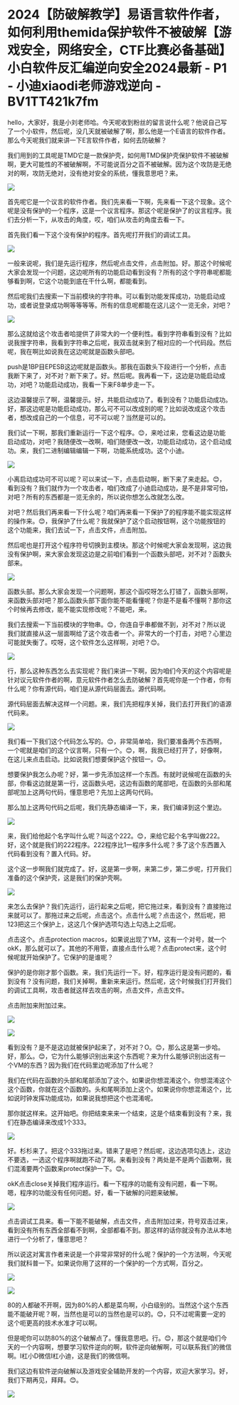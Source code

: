 # 2024【防破解教学】易语言软件作者，如何利用themida保护软件不被破解【游戏安全，网络安全，CTF比赛必备基础】小白软件反汇编逆向安全2024最新 - P1 - 小迪xiaodi老师游戏逆向 - BV1TT421k7fm

hello，大家好，我是小刘老师哈。今天呢收到粉丝的留言说什么呢？他说自己写了一个小软件，然后呢，没几天就被破解了啊，那么他是一个E语言的软件作者。那么今天呢我们就来讲一下E言软件作者，如何去防破解？

我们用到的工具呢是TMD它是一款保护壳，如何用TMD保护壳保护软件不被破解啊，更大可能性的不被破解啊，不可能说百分之百不被破解。因为这个攻防是无绝对的啊，攻防无绝对，没有绝对安全的系统，懂我意思吧？来。



![](img/254fa49e0bf574f6c645eae716b7414a_1.png)

首先呢它是一个议言的软件作者。我们先来看一下啊，先来看一下这个现象。这个呢是没有保护的一个程序，这是一个议言程序。那这个呢是保护了的议言程序。我们去分析一下，从攻击的角度，哎，咱们从攻击的角度去看一下。

首先我们看一下这个没有保护的程序。首先呢打开我们的调试工具。

![](img/254fa49e0bf574f6c645eae716b7414a_3.png)

一般来说呢，我们是先运行程序，然后呢点击文件，点击附加。好。那这个时候呢大家会发现一个问题，这边呢所有的功能启动看到没有？所有的这个字符串呢都能够看到啊，它这个功能到底在干什么啊，都能看到。

然后呢我们去搜索一下当前模块的字符串。可以看到功能发挥成功，功能启动成功，或者说登录成功啊等等等等。所有的信息呢都能在这儿这个一览无余，对吧？



![](img/254fa49e0bf574f6c645eae716b7414a_5.png)

那么这就给这个攻击者哈提供了非常大的一个便利性。看到字符串看到没有？比如说我搜字符串，我看到字符串之后呢，我双击就来到了相对应的一个代码段。然后呢，我在啊比如说我在这边呢就是函数头部吧。

push是1BP目EPESB这边呢就是函数头。那我在函数头下段进行一个分析，点击我断下来了，对不对？断下来了。好。然后呢。我再看一下，这边是功能启动成功，对吧？功能启动成功，我看一下来F8单步走一下。

这边温馨提示了啊，温馨提示。好，共能启动成功了。看到没有？功能启动成功。好，那这边呢是功能启动成功，那么可不可以改成别的呢？比如说改成这个攻击者，想改成自己的一个信息，可不可以呢？当然是可以的。

我们试一下啊，那我们重新运行一下这个程序。😊，来呛过来，您看这边是功能启动成功，对吧？我随便改一改啊，咱们随便改一改，功能启动成功，这个启动成功。来，我们二进制编辑编辑一下啊，功能系统成功。这个小迪。



![](img/254fa49e0bf574f6c645eae716b7414a_7.png)

小离启动成功可不可以呢？可以来试一下，点击启动啊，断下来了来走起。😊，看到没有？我们就作为一个攻击者，咱们改成了小迪启动成功，是不是非常可怕，对吧？所有的东西都是一览无余的，所以说你想怎么改就怎么改。

对吧？然后我们再来看一下什么呢？咱们再来看一下保护了的程序能不能实现这样的操作来。😊，我保护了什么呢？我就保护了这个启动按钮啊，这个功能按钮的这个功能来，我们去试一下，点击文件，点击附加。

然后呢也是打开这个程序符号切换到主模块。那这个时候呢大家会发现啊，这边我没有保护啊，来大家会发现这边是之前咱们看到一个函数头部吧，对不对？函数头部来。



![](img/254fa49e0bf574f6c645eae716b7414a_9.png)

函数头部。那么大家会发现一个问题啊，那这个函哎呀怎么打错了，函数头部啊，来函数头部对吧？那么函数头部下面你能不能看懂呢？你是不是看不懂啊？那你这个时候再去修改，能不能实现修改呢？不能吧，来。

我们去搜索一下当前模块的字物串。😊，你连自乎串都做不到，对不对？所以说我们就直接从这一层面啊给了这个攻击者一个。非常大的一个打击，对吧？心里边可能就失衡了。哎呀，这个软件怎么这样啊，对吧？😊。



![](img/254fa49e0bf574f6c645eae716b7414a_11.png)

行，那么这种东西怎么去实现呢？我们来讲一下啊，因为咱们今天的这个内容呢是针对议元软件作者的啊，意元软件作者怎么去防破解？首先呢你是一个作者，你有什么呢？你有源代码，咱们是从源代码层面去。源代码啊。

源代码层面去解决这样一个问题。来，我们先把程序关掉，我们去打开我们的语源代码来。

![](img/254fa49e0bf574f6c645eae716b7414a_13.png)

我们看一下我们这个代码怎么写的。😊，非常简单哈，我们要准备两个东西啊，一个呢就是咱们的这个议言啊，只有一个。😊，啊，我我已经打开了，好像啊，在这儿来点击启动。比如说我们想要保护这个按钮一。😊。

想要保护我怎么办呢？好，第一步先添加这样一个东西。有就时说候呢在函数的头部，你看这边就是第一行，这函数头吧，这边有函数的尾部吧，在函数的头部和尾部呢加上这两句代码，懂意思吧？先加上这两句代码。

那么加上这两句代码之后呢，我们先静态编译一下，来，我们编译到这个里边。

![](img/254fa49e0bf574f6c645eae716b7414a_15.png)

来，我们给他起个名字叫什么呢？叫这个222。😊，来给它起个名字叫做222。好，这个就是我们的222程序。222程序比1一程序多什么呢？多了这个东西置入代码看到没有？置入代码。好。

这个这一步啊我们就完成了。好，这是第一步啊，来第二步，第二步呢，打开我们准备的这个保护壳，这是我们的保护壳啊。



![](img/254fa49e0bf574f6c645eae716b7414a_17.png)

来怎么去保护？我们先运行，运行起来之后呢，把它拖过来，看到没有？直接拖过来就可以了。那拖过来之后呢，点击这个。点击什么呢？点击这个，然后呢，把123把这三个保护上，这这几个保护选项勾选上勾选上之后呢。

点击这个。点击protection macros，如果说出现了YM，这有一个对号，就一个okK，那么就可以了。其他的不用管，直接点击什么呢？点击protect来，这个时候呢就开始保护了。它保护的是谁呢？

保护的是你刚才那个函数。来，我们先运行一下。好，程序运行是没有问题的，看到没有？没有问题，我们关掉啊，重新来来运行。然后呢，这个时候我们打开我们的调试工具啊，攻击者就这样去攻击的啊，点击文件，点击文件。

点击附加来附加过来。

![](img/254fa49e0bf574f6c645eae716b7414a_19.png)

![](img/254fa49e0bf574f6c645eae716b7414a_20.png)

看到没有？是不是这边就被保护起来了，对不对？O。😊，那么这是第一步哈。好，那么。😊，它为什么能够识别出来这个东西呢？来为什么能够识别出这有一个VM的东西？因为我们在代码里边呢添加了什么呢？

我们在代码在函数的头部和尾部添加了这个。如果说你想混淆这个。你想混淆这个这个函数，你就在这个函数的。头和尾啊添加上这个。如果说你你想混淆这个，比如说时钟发挥功能成功，如果说我想把这个也混淆呢。

那你就这样来。这开始吧。你把结束来来一个结束，这是个结束看到没有？来，我们在静态编译来改成1个333。



![](img/254fa49e0bf574f6c645eae716b7414a_22.png)

好。杉杉来了。把这个333拖过来。错来了是吧？然后呢，这边选项勾选上，这边不要选，一选这个程序啊就跑不动了啊。来看到没有？两处是不是两个函数啊，我们混淆要两个函数来protect保护一下。😊。

okK点击close关掉我们程序运行。看一下程序的功能有没有问题，看一下啊。嗯，程序的功能没有任何问题。好，看一下破解的问题来破解。



![](img/254fa49e0bf574f6c645eae716b7414a_24.png)

点击调试工具来。看一下能不能破解，点击文件，点击附加过来，符号双击过来，看到没有所有东西全部看不到啊，全部都看不到。那这样的话你就没有办法从本地进行一个分析了，懂意思吧？

所以说这对寓言作者来说是一个非常非常好的什么呢？保护的一个方法啊，今天呢我们就科普一下。如果说你用了这样的一个保护的一个方式啊，百分之。



![](img/254fa49e0bf574f6c645eae716b7414a_26.png)

![](img/254fa49e0bf574f6c645eae716b7414a_27.png)

80的人都破不开啊，因为80%的人都是菜鸟啊，小白级别的。当然这个这个东西能不能破开呢？啊，当然也是可以的当然也是可以的。😊，只不过呢需要一定的这个呃更高的技术水准才可以啊。

但是呢你可以防80%的这个破解点了。懂我意思吧。行。😊，那这个就是咱们今天的一个内容啊，想要学习软件逆向的啊，软件逆向破解啊，可以联系我们的微信啊。I杠小D微信I杠小迪，这是我们的微信啊。

我们这边有软件逆向破解以及游戏安全辅助开发的一个内容，欢迎大家学习。好，我们下期再见，拜拜。😊。

![](img/254fa49e0bf574f6c645eae716b7414a_29.png)
